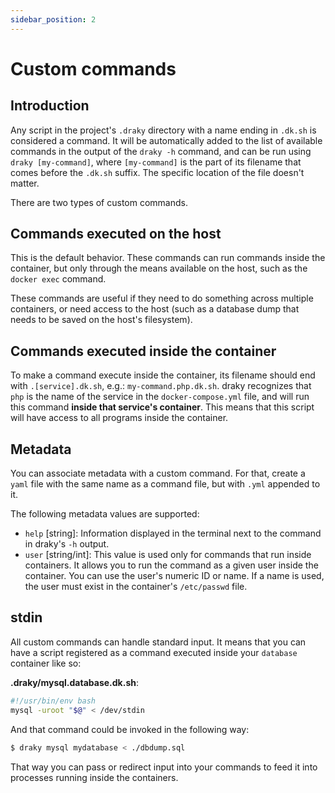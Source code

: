 ```yaml
---
sidebar_position: 2
---
```


# Custom commands

## Introduction
Any script in the project's `.draky` directory with a name ending in
`.dk.sh` is considered a command. It will be automatically added to the list of available commands in the output of the
`draky -h` command, and can be run using `draky [my-command]`, where `[my-command]` is the part of its filename that
comes before the `.dk.sh` suffix. The specific location of the file doesn't matter.

There are two types of custom commands.

## Commands executed on the host

This is the default behavior. These commands can run commands inside the container, but only through the means available on
the host, such as the `docker exec` command.

These commands are useful if they need to do something across multiple containers, or need access to the host
(such as a database dump that needs to be saved on the host's filesystem).

## Commands executed inside the container

To make a command execute inside the container, its filename should end with `.[service].dk.sh`, e.g.:
`my-command.php.dk.sh`. draky recognizes that `php` is the name of the service in the `docker-compose.yml` file,
and will run this command **inside that service's container**. This means that this script will have access to all
programs inside the container.

## Metadata

You can associate metadata with a custom command. For that, create a `yaml` file with the same name as a command file, but
with `.yml` appended to it.

The following metadata values are supported:
- `help` [string]: Information displayed in the terminal next to the command in draky's `-h` output.
- `user` [string/int]: This value is used only for commands that run inside containers. It allows you
  to run the command as a given user inside the container. You can use the user's numeric ID or name. If a name is used,
  the user must exist in the container's `/etc/passwd` file.

## stdin

All custom commands can handle standard input. It means that you can have a script registered
as a command executed inside your `database` container like so:

**.draky/mysql.database.dk.sh**:
```bash
#!/usr/bin/env bash
mysql -uroot "$@" < /dev/stdin
```

And that command could be invoked in the following way:

```bash
$ draky mysql mydatabase < ./dbdump.sql
```

That way you can pass or redirect input into your commands to feed it into processes running inside
the containers.
